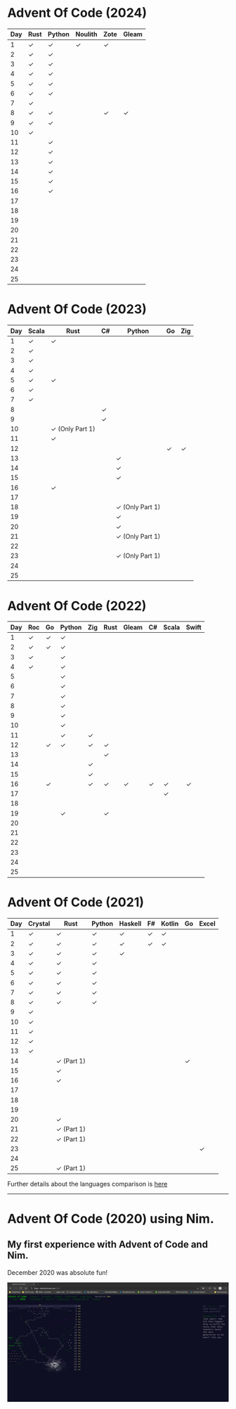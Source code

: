 # Advent Of Code (2024) 

| Day | Rust | Python | Noulith | Zote | Gleam
|-----|-----------|-----------|-----|-----------|-----------|
|  1  | &#10003;  | &#10003;  | &#10003;  | &#10003;  | |
|  2  | &#10003;  | &#10003;  | | | |
|  3  | &#10003;  | &#10003;  | | | |
|  4  | &#10003;  | &#10003;  | | | |
|  5  | &#10003;  | &#10003;  | | | |
|  6  | &#10003;  | &#10003;  | | | |
|  7  | &#10003;  | | | | |
|  8  | &#10003;  | &#10003;  |  | &#10003; |&#10003;|
|  9  | &#10003;  | &#10003;  | | | |
| 10  | &#10003;  |   | | | |
| 11  |   |  &#10003; | | | |
| 12  |   |  &#10003; | | | |
| 13  |   |  &#10003; | | | |
| 14  |   |  &#10003; | | | |
| 15  |   |  &#10003; | | | |
| 16  |   |  &#10003; | | | |
| 17  |   |   | | | |
| 18  |   |   | | | |
| 19  |   |   | | | |
| 20  |   |   | | | |
| 21  |   |   | | | |
| 22  |   |   | | | |
| 23  |   |   | | | |
| 24  |   |   | | | |
| 25  |   |   | | | |



# Advent Of Code (2023) 

| Day | Scala | Rust | C# | Python | Go | Zig |
|-----|-----------|-----------|-----------|-----------|-----------|-----------|
|  1  | &#10003;  | &#10003;  |   |   |
|  2  | &#10003;  |   |   |   |   |   |
|  3  | &#10003;  |   |   |   |   |   |
|  4  | &#10003;  |   |   |   |   |   |
|  5  | &#10003;  | &#10003;  |   |   |   |   |
|  6  | &#10003;  |   |   |   |   |   |
|  7  | &#10003;  |   |   |   |   |   |
|  8  |   |   |  &#10003;  |   |   |   |
|  9  |   |   |  &#10003; |   |   |   |
| 10  |   |  &#10003; (Only Part 1)  |   |   |   |   |
| 11  |   |  &#10003; |   |   |   |   |
| 12  |   |   |   |   |  &#10003;  |  &#10003;  |
| 13  |   |   |   |  &#10003;  |   |   |
| 14  |   |   |   |  &#10003; |   |   |
| 15  |   |   |   |  &#10003; |   |   |
| 16  |   |  &#10003; |   |   |   |   |
| 17  |   |   |   |   |   |   |
| 18  |   |   |   |  &#10003; (Only Part 1) |   |   |
| 19  |   |   |   |  &#10003; |   |   |
| 20  |   |   |   |  &#10003; |   |   |
| 21  |   |   |   |  &#10003; (Only Part 1) |   |   |
| 22  |   |   |   |   |   |   |
| 23  |   |   |   |  &#10003; (Only Part 1) |   |   |
| 24  |   |   |   |   |   |   |
| 25  |   |   |   |   |   |   |


# Advent Of Code (2022) 

| Day | Roc   | Go   | Python  | Zig  | Rust | Gleam | C# | Scala | Swift |
|-----|-----------|-----------|----------|----------|----------|----------|----------|----------|----------|
|  1  | &#10003;  | &#10003;  | &#10003; |  |  |  |  |  |  |
|  2  | &#10003;  | &#10003;  | &#10003; |  |  |  |  |  |  |
|  3  | &#10003;  |   | &#10003; |  |  |  |  |  |  |
|  4  | &#10003;  |   | &#10003; |  |  |  |  |  |  |
|  5  |   |   | &#10003; |  |  |  |  |  |  |
|  6  |   |   | &#10003; |  |  |  |  |  |  |
|  7  |   |   | &#10003; |  |  |  |  |  |  |
|  8  |   |   | &#10003; |  |  |  |  |  |  |
|  9  |   |   | &#10003; |  |  |  |  |  |  |
| 10  |   |   | &#10003; |  |  |  |  |  |  |
| 11  |   |   | &#10003; | &#10003; |  |  |  |  |  |
| 12  |   |  &#10003; | &#10003; | &#10003; | &#10003; |  |  |  |  |
| 13  |   |   |  |  | &#10003; |  |  |  |  |
| 14  |   |   |  | &#10003; |  |  |  |  |  |
| 15  |   |   |  | &#10003; |  |  |  |  |  |
| 16  |   |  &#10003; |  | &#10003; | &#10003; | &#10003; | &#10003; | &#10003; | &#10003; |
| 17  |   |   |  |  |  |  |  | &#10003;  |  |
| 18  |   |   |  |  |  |  |  |  |  |
| 19  |   |   | &#10003; |  | &#10003; |  |  |  |  |
| 20  |   |   |  |  |  |  |  |  |  |
| 21  |   |   |  |  |  |  |  |  |  |
| 22  |   |   |  |  |  |  |  |  |  |
| 23  |   |   |  |  |  |  |  |  |  |
| 24  |   |   |  |  |  |  |  |  |  |
| 25  |   |   |  |  |  |  |  |  |  |

# Advent Of Code (2021) 

| Day | Crystal   | Rust      | Python   | Haskell  | F#       | Kotlin    | Go    | Excel    | 
|-----|-----------|-----------|----------|----------|----------|-----------|---------------|------------|
|  1  | &#10003;  | &#10003;  | &#10003; | &#10003; | &#10003; | &#10003;  |               |               |
|  2  | &#10003;  | &#10003;  | &#10003; | &#10003; | &#10003; | &#10003;  |               |               |
|  3  | &#10003;  | &#10003;  | &#10003; | &#10003; |          |           |               |               |
|  4  | &#10003;  | &#10003;  | &#10003; |          |          |           |               |               |
|  5  | &#10003;  | &#10003;  | &#10003; |          |          |           |               |               |
|  6  | &#10003;  | &#10003;  | &#10003; |          |          |           |               |               |
|  7  | &#10003;  | &#10003;  | &#10003; |          |          |           |               |               |
|  8  | &#10003;  | &#10003;  | &#10003; |          |          |           |               |               |
|  9  | &#10003;  |           |          |          |          |           |               |               |
| 10  | &#10003;  |           |          |          |          |           |               |               |
| 11  | &#10003;  |           |          |          |          |           |               |               |
| 12  | &#10003;  |           |          |          |          |           |               |               |
| 13  | &#10003;  |           |          |          |          |           |               |               |
| 14  |           | &#10003; (Part 1)  |          |          |          |           |    &#10003;           |               |
| 15  |           | &#10003;  |          |          |          |           |               |               |
| 16  |           | &#10003;  |          |          |          |           |               |               |
| 17  |   |   |  |               |
| 18  |   |   |  |               |
| 19  |   |   |  |               |
| 20  |   | &#10003;  |  |               |
| 21  |   | &#10003; (Part 1)  |  |               |
| 22  |   | &#10003; (Part 1)  |  |               |
| 23  |   |   |  |   |  |   |  |       &#10003;        |
| 24  |   |   |  | |  |
| 25  |   | &#10003; (Part 1)  |  | |  |


Further details about the languages comparison is [here](https://github.com/pkarthick/AdventOfCode/tree/master/2021#readme)

---

# Advent Of Code (2020) using Nim. 

## My first experience with Advent of Code and Nim. 

December 2020 was absolute fun! 

![Completed Advent of Code 2020](https://github.com/pkarthick/AdventOfCode/blob/master/2020/nim/Completed2020.jpg)
